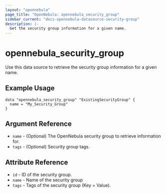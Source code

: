 ```yaml
---
layout: "opennebula"
page_title: "OpenNebula: opennebula_security_group"
sidebar_current: "docs-opennebula-datasource-security-group"
description: |-
  Get the security group information for a given name.
---
```


# opennebula_security_group

Use this data source to retrieve the security group information for a given name.

## Example Usage

```hcl
data "opennebula_security_group" "ExistingSecurityGroup" {
  name = "My_Security_Group"
}
```

## Argument Reference

* `name` - (Optional) The OpenNebula security group to retrieve information for.
* `tags` - (Optional) Security group tags.

## Attribute Reference

* `id` - ID of the security group.
* `name` - Name of the security group
* `tags` - Tags of the security group (Key = Value).

